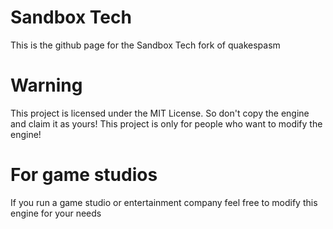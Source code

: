 # Sandbox Tech
This is the github page for the Sandbox Tech fork of quakespasm

# Warning
This project is licensed under the MIT License. So don't copy the engine and claim it as yours! This project is only for people who want to modify the engine!

# For game studios
If you run a game studio or entertainment company feel free to modify this engine for your needs  


